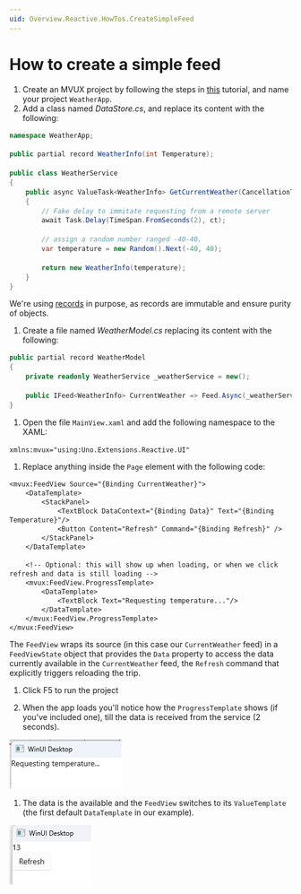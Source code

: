 ```yaml
---
uid: Overview.Reactive.HowTos.CreateSimpleFeed
---
```


# How to create a simple feed

1. Create an MVUX project by following the steps in [this](CreateMvuxProject.md) tutorial, and name your project `WeatherApp`.
1. Add a class named *DataStore.cs*, and replace its content with the following:

  ```c#
  namespace WeatherApp;

  public partial record WeatherInfo(int Temperature);

  public class WeatherService
  {       
      public async ValueTask<WeatherInfo> GetCurrentWeather(CancellationToken ct)
      {
          // Fake delay to immitate requesting from a remote server
          await Task.Delay(TimeSpan.FromSeconds(2), ct);

          // assign a random number ranged -40-40.
          var temperature = new Random().Next(-40, 40);

          return new WeatherInfo(temperature);
      }
  }
  ```

  We're using [records](https://learn.microsoft.com/en-us/dotnet/csharp/language-reference/builtin-types/record) in purpose,
  as records are immutable and ensure purity of objects.

1. Create a file named *WeatherModel.cs* replacing its content with the following:

```c#
public partial record WeatherModel
{
    private readonly WeatherService _weatherService = new();
    
    public IFeed<WeatherInfo> CurrentWeather => Feed.Async(_weatherService.GetCurrentWeather);
}
```

1. Open the file `MainView.xaml` and add the following namespace to the XAML:

`xmlns:mvux="using:Uno.Extensions.Reactive.UI"`

1. Replace anything inside the `Page` element with the following code:

```xaml
<mvux:FeedView Source="{Binding CurrentWeather}">
    <DataTemplate>
        <StackPanel>
            <TextBlock DataContext="{Binding Data}" Text="{Binding Temperature}"/>
            <Button Content="Refresh" Command="{Binding Refresh}" />
        </StackPanel>
    </DataTemplate>

    <!-- Optional: this will show up when loading, or when we click refresh and data is still loading -->    
    <mvux:FeedView.ProgressTemplate>
        <DataTemplate>            
            <TextBlock Text="Requesting temperature..."/>
        </DataTemplate>
    </mvux:FeedView.ProgressTemplate>
</mvux:FeedView>
```

The `FeedView` wraps its source (in this case our `CurrentWeather` feed) in a `FeedViewState` object
that provides the `Data` property to access the data currently available in the `CurrentWeather` feed,
the `Refresh` command that explicitly triggers reloading the trip.

1. Click F5 to run the project

1. When the app loads you'll notice how the `ProgressTemplate` shows (if you've included one), till the data is received from the service (2 seconds).

![](Assets/WeatherApp-1.jpg)

1. The data is the available and the `FeedView` switches to its `ValueTemplate` (the first default `DataTemplate` in our example).

![](Assets/WeatherApp-2.jpg)
